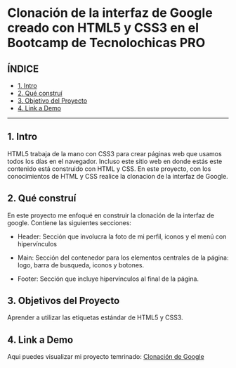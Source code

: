 # Clonación de la interfaz de Google creado con HTML5 y CSS3 en el Bootcamp de Tecnolochicas PRO

## **ÍNDICE**

* [1. Intro](https://github.com/tere-reyna98/clonaciongoogle/blob/main/README.md#1-intro)
* [2. Qué construí](https://github.com/tere-reyna98/clonaciongoogle/blob/main/README.md#2-qu%C3%A9-constru%C3%AD)
* [3. Objetivo del Proyecto](https://github.com/tere-reyna98/clonaciongoogle/blob/main/README.md#3-objetivos-del-proyecto)
* [4. Link a Demo](https://github.com/tere-reyna98/clonaciongoogle/blob/main/README.md#4-link-a-demo)

****

## 1. Intro

HTML5 trabaja de la mano con CSS3 para crear páginas web que usamos todos los días en el navegador. Incluso este sitio web en donde estás este contenido está construido con HTML y CSS. En este proyecto, con los conocimientos de HTML y CSS realice la clonacion de la interfaz de Google.

## 2. Qué construí
En este proyecto me enfoqué en construir la clonación de la interfaz de google. 
Contiene las siguientes secciones:

* Header: Sección que involucra la foto de mi perfil, iconos y el menú con hipervínculos

* Main: Sección del contenedor para los elementos centrales de la página:
logo, barra de busqueda, iconos y botones.

* Footer: Sección que incluye hipervínculos al final de la página.

## 3. Objetivos del Proyecto
Aprender a utilizar las etiquetas estándar de HTML5 y CSS3.

## 4. Link a Demo
Aqui puedes visualizar mi proyecto temrinado: [Clonación de Google](https://spectacular-haupia-278cd7.netlify.app/)


